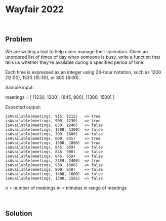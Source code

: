 # Wayfair 2022

&nbsp;

## Problem

We are writing a tool to help users manage their calendars. Given an unordered
list of times of day when someone is busy, write a function that tells us
whether they're available during a specified period of time.

Each time is expressed as an integer using 24-hour notation, such as 1200
(12:00), 1530 (15:30), or 800 (8:00).

Sample input:

meetings = [ [1230, 1300], [845, 900], [1300, 1500] ]

Expected output:

```shell
isAvailable(meetings, 915, 1215)   => true
isAvailable(meetings, 900, 1230)   => true
isAvailable(meetings, 850, 1240)   => false
isAvailable(meetings, 1200, 1300)  => false
isAvailable(meetings, 700, 1600)   => false
isAvailable(meetings, 800, 845)    => true
isAvailable(meetings, 1500, 1800)  => true
isAvailable(meetings, 845, 859)    => false
isAvailable(meetings, 846, 900)    => false
isAvailable(meetings, 846, 859)    => false
isAvailable(meetings, 2359, 2400)  => true
isAvailable(meetings, 930, 1600)   => false
isAvailable(meetings, 800, 850)    => false
isAvailable(meetings, 1400, 1600)  => false
isAvailable(meetings, 1300, 1501)  => false
```

n = number of meetings m = minutes in range of meetings

&nbsp;

## Solution

```js
```